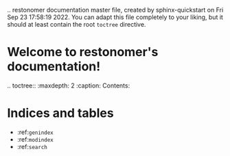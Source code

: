 .. restonomer documentation master file, created by
   sphinx-quickstart on Fri Sep 23 17:58:19 2022.
   You can adapt this file completely to your liking, but it should at least
   contain the root `toctree` directive.

Welcome to restonomer's documentation!
======================================

.. toctree::
   :maxdepth: 2
   :caption: Contents:



Indices and tables
==================

* :ref:`genindex`
* :ref:`modindex`
* :ref:`search`

